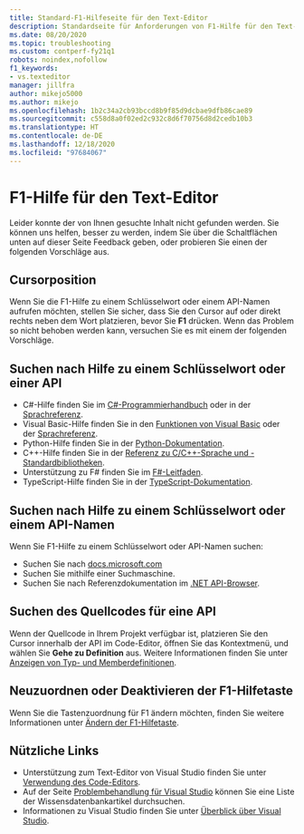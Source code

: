 ```yaml
---
title: Standard-F1-Hilfeseite für den Text-Editor
description: Standardseite für Anforderungen von F1-Hilfe für den Text-Editor von Visual Studio
ms.date: 08/20/2020
ms.topic: troubleshooting
ms.custom: contperf-fy21q1
robots: noindex,nofollow
f1_keywords:
- vs.texteditor
manager: jillfra
author: mikejo5000
ms.author: mikejo
ms.openlocfilehash: 1b2c34a2cb93bccd8b9f85d9dcbae9dfb86cae89
ms.sourcegitcommit: c558d8a0f02ed2c932c8d6f70756d8d2cedb10b3
ms.translationtype: HT
ms.contentlocale: de-DE
ms.lasthandoff: 12/18/2020
ms.locfileid: "97684067"
---
```

# <a name="f1-help-for-the-text-editor"></a>F1-Hilfe für den Text-Editor

Leider konnte der von Ihnen gesuchte Inhalt nicht gefunden werden. Sie können uns helfen, besser zu werden, indem Sie über die Schaltflächen unten auf dieser Seite Feedback geben, oder probieren Sie einen der folgenden Vorschläge aus.

## <a name="cursor-position"></a>Cursorposition

Wenn Sie die F1-Hilfe zu einem Schlüsselwort oder einem API-Namen aufrufen möchten, stellen Sie sicher, dass Sie den Cursor auf oder direkt rechts neben dem Wort platzieren, bevor Sie **F1** drücken. Wenn das Problem so nicht behoben werden kann, versuchen Sie es mit einem der folgenden Vorschläge.

## <a name="find-help-on-a-keyword-or-api"></a>Suchen nach Hilfe zu einem Schlüsselwort oder einer API

- C#-Hilfe finden Sie im [C#-Programmierhandbuch](/dotnet/csharp/programming-guide/) oder in der [Sprachreferenz](/dotnet/csharp/language-reference/).
- Visual Basic-Hilfe finden Sie in den [Funktionen von Visual Basic](/dotnet/visual-basic/programming-guide/language-features/) oder der [Sprachreferenz](/dotnet/visual-basic/language-reference/).
- Python-Hilfe finden Sie in der [Python-Dokumentation](https://docs.python.org/).
- C++-Hilfe finden Sie in der [Referenz zu C/C++-Sprache und -Standardbibliotheken](/cpp/cpp/c-cpp-language-and-standard-libraries).
- Unterstützung zu F# finden Sie im [F#-Leitfaden](/dotnet/fsharp/).
- TypeScript-Hilfe finden Sie in der [TypeScript-Dokumentation](https://www.typescriptlang.org/docs).

## <a name="search-for-help-on-a-keyword-or-api-name"></a>Suchen nach Hilfe zu einem Schlüsselwort oder einem API-Namen

Wenn Sie F1-Hilfe zu einem Schlüsselwort oder API-Namen suchen:
- Suchen Sie nach [docs.microsoft.com](/)
- Suchen Sie mithilfe einer Suchmaschine.
- Suchen Sie nach Referenzdokumentation im [.NET API-Browser](/dotnet/api/).

## <a name="find-the-source-code-for-an-api"></a>Suchen des Quellcodes für eine API

Wenn der Quellcode in Ihrem Projekt verfügbar ist, platzieren Sie den Cursor innerhalb der API im Code-Editor, öffnen Sie das Kontextmenü, und wählen Sie **Gehe zu Definition** aus. Weitere Informationen finden Sie unter [Anzeigen von Typ- und Memberdefinitionen](../../ide/go-to-and-peek-definition.md).

## <a name="re-map-or-disable-the-f1-help-key"></a>Neuzuordnen oder Deaktivieren der F1-Hilfetaste

Wenn Sie die Tastenzuordnung für F1 ändern möchten, finden Sie weitere Informationen unter [Ändern der F1-Hilfetaste](../not-in-toc/change-f1-help-key.md).

## <a name="useful-links"></a>Nützliche Links

- Unterstützung zum Text-Editor von Visual Studio finden Sie unter [Verwendung des Code-Editors](../../ide/writing-code-in-the-code-and-text-editor.md).
- Auf der Seite [Problembehandlung für Visual Studio](/troubleshoot/visualstudio/welcome-visual-studio/) können Sie eine Liste der Wissensdatenbankartikel durchsuchen.
- Informationen zu Visual Studio finden Sie unter [Überblick über Visual Studio](../../get-started/visual-studio-ide.md).